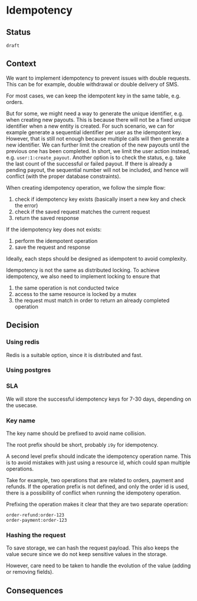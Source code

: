 # Idempotency


## Status

`draft`


## Context

We want to implement idempotency to prevent issues with double requests. This can be for example, double withdrawal or double delivery of SMS.

For most cases, we can keep the idempotent key in the same table, e.g. orders.

But for some, we might need a way to generate the unique identifier, e.g. when creating new payouts. This is because there will not be a fixed unique identifier when a new entity is created. For such scenario, we can for example generate a sequential identifier per user as the idempotent key. However, that is still not enough because multiple calls will then generate a new identifier. We can further limit the creation of the new payouts until the previous one has been completed. In short, we limit the user action instead, e.g. `user:1:create_payout`. Another option is to check the status, e.g. take the last count of the successful or failed payout. If there is already a pending payout, the sequential number will not be included, and hence will conflict (with the proper database constraints).

When creating idempotency operation, we follow the simple flow:

1. check if idempotency key exists (basically insert a new key and check the error)
2. check if the saved request matches the current request
3. return the saved response

If the idempotency key does not exists:

1. perform the idempotent operation
2. save the request and response

Ideally, each steps should be designed as idempotent to avoid complexity.

Idempotency is not the same as distributed locking. To achieve idempotency, we also need to implement locking to ensure that

1. the same operation is not conducted twice
2. access to the same resource is locked by a mutex
3. the request must match in order to return an already completed operation 

## Decision

### Using redis

Redis is a suitable option, since it is distributed and fast.

### Using postgres

### SLA

We will store the successful idempotency keys for 7-30 days, depending on the usecase. 

### Key name

The key name should be prefixed to avoid name collision.

The root prefix should be short, probably `i9y` for idempotency.

A second level prefix should indicate the idempotency operation name. This is to avoid mistakes with just using a resource id, which could span multiple operations.

Take for example, two operations that are related to orders, payment and refunds. If the operation prefix is not defined, and only the order id is used, there is a possibility of conflict when running the idempoteny operation.

Prefixing the operation makes it clear that they are two separate operation:

```
order-refund:order-123
order-payment:order-123
```

### Hashing the request

To save storage, we can hash the request payload. This also keeps the value secure since we do not keep sensitive values in the storage.

However, care need to be taken to handle the evolution of the value (adding or removing fields).

## Consequences
